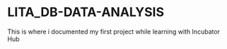 # LITA_DB-DATA-ANALYSIS
This is where i documented my first project while learning with Incubator Hub

